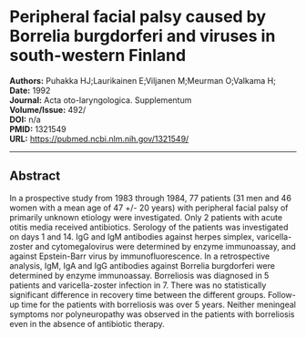 # Peripheral facial palsy caused by Borrelia burgdorferi and viruses in south-western Finland

**Authors:** Puhakka HJ;Laurikainen E;Viljanen M;Meurman O;Valkama H;  
**Date:** 1992  
**Journal:** Acta oto-laryngologica. Supplementum  
**Volume/Issue:** 492/  
**DOI:** n/a  
**PMID:** 1321549  
**URL:** https://pubmed.ncbi.nlm.nih.gov/1321549/

---

## Abstract

In a prospective study from 1983 through 1984, 77 patients (31 men and 46 women with a mean age of 47 +/- 20 years) with peripheral facial palsy of primarily unknown etiology were investigated. Only 2 patients with acute otitis media received antibiotics. Serology of the patients was investigated on days 1 and 14. IgG and IgM antibodies against herpes simplex, varicella-zoster and cytomegalovirus were determined by enzyme immunoassay, and against Epstein-Barr virus by immunofluorescence. In a retrospective analysis, IgM, IgA and IgG antibodies against Borrelia burgdorferi were determined by enzyme immunoassay. Borreliosis was diagnosed in 5 patients and varicella-zoster infection in 7. There was no statistically significant difference in recovery time between the different groups. Follow-up time for the patients with borreliosis was over 5 years. Neither meningeal symptoms nor polyneuropathy was observed in the patients with borreliosis even in the absence of antibiotic therapy.
